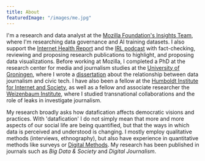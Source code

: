 ```yaml
---
title: About
featuredImage: "/images/me.jpg"
---
```


<!-- <img align="right" src="/images/me.jpg" style="width: 210px; margin:16px"> -->

I'm a research and data analyst at the [Mozilla Foundation's Insights Team](https://foundation.mozilla.org/en/insights/), where I'm researching data governance and AI training datasets. I also support the [Internet Health Report](https://foundation.mozilla.org/en/insights/internet-health-report/) and the [IRL podcast](https://irlpodcast.org/) with fact-checking, reviewing and proposing research publications to highlight, and proposing data visualizations. Before working at Mozilla, I completed a PhD at the research center for media and journalism studies at the [University of Groningen](https://www.rug.nl/), where I wrote a [dissertation](https://research.rug.nl/en/publications/knowing-what-counts-how-journalists-and-civic-technologists-use-a) about the relationship between data journalism and civic tech. I have also been a fellow at the [Humboldt Institute for Internet and Society](https://www.hiig.de/), as well as a fellow and associate researcher the [Weizenbaum Institute](https://www.weizenbaum-institut.de/), where I studied transnational collaborations and the role of leaks in investigate journalism.

My research broadly asks how datafication affects democratic visions and practices. With 'datafication' I do not simply mean that more and more aspects of our social life are being quantified, but that the ways in which data is perceived and understood is changing. I mostly employ qualitative methods (interviews, ethnography), but also have experience in quantitative methods like surveys or [Digital Methods](https://wiki.digitalmethods.net/). My research has been published in journals such as _Big Data & Society_ and _Digital Journalism_.